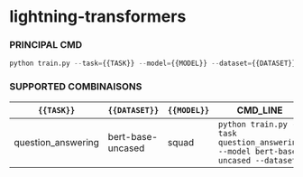 # lightning-transformers

### PRINCIPAL CMD

```python
python train.py --task={{TASK}} --model={{MODEL}} --dataset={{DATASET}} ...
```

### SUPPORTED COMBINAISONS

| `{{TASK}}` | `{{DATASET}}` | `{{MODEL}}` | CMD_LINE | WORKING      |
| ------------- | ------------- | --------------------------- | ---------------------------- | ---------------------------- |
| question_answering  | bert-base-uncased  | squad | ``python train.py --task question_answering --model bert-base-uncased --dataset`` | `True`  | 
